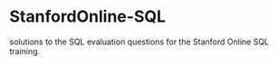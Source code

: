 # StanfordOnline-SQL
solutions to the SQL evaluation questions for the Stanford Online SQL training.
